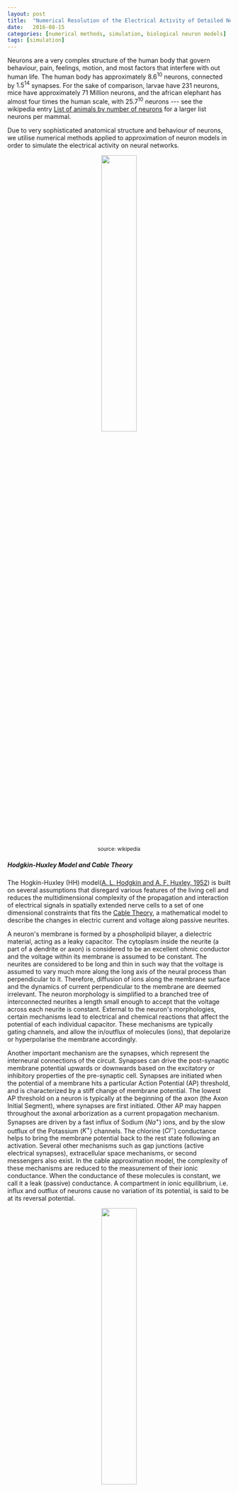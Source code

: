 ```yaml
---
layout: post
title:  "Numerical Resolution of the Electrical Activity of Detailed Neuron Models"
date:   2016-08-15 
categories: [numerical methods, simulation, biological neuron models]
tags: [simulation]
---
```


[number-of-neurons]: https://en.wikipedia.org/wiki/List_of_animals_by_number_of_neurons

Neurons are a very complex structure of the human body that govern behaviour, pain, feelings, motion, and most factors that interfere with out human life. The human body has approximately $8.6^{10}$ neurons, connected by $1.5^{14}$ synapses. For the sake of comparison, larvae have 231 neurons, mice have approximately $71$ Million neurons, and the african elephant has almost four times the human scale, with $25.7^{10}$ neurons --- see the wikipedia entry [List of animals by number of neurons][number-of-neurons] for a larger list neurons per mammal. 

Due to very sophisticated anatomical structure and behaviour of neurons, we utilise numerical methods applied to approximation of neuron models in order to simulate the electrical activity on neural networks.

<p align="center"><img width="40%" height="40%" src="/assets/2016-Numerical-Methods-Neuron/Neuron.svg"><br/><small>source: wikipedia</small></p>

##### Hodgkin-Huxley Model and Cable Theory

[hodgkin1952quantitative]: https://www.ncbi.nlm.nih.gov/pmc/articles/PMC1392413/
[cable-theory]: http://www.scholarpedia.org/article/Neuronal_cable_theory

The Hogkin-Huxley (HH) model([A. L. Hodgkin and A. F. Huxley, 1952][hodgkin1952quantitative]) is built on several assumptions that disregard various features of the living cell and reduces the multidimensional complexity of the propagation and interaction of electrical signals in spatially extended nerve cells to a set of one dimensional constraints that fits the [Cable Theory][cable-theory], a mathematical model to describe the changes in electric current and voltage along passive neurites.

A neuron's membrane is formed by a phospholipid bilayer, a dielectric material, acting as a leaky capacitor. The cytoplasm inside the neurite (a part of a dendrite or axon) is considered to be an excellent ohmic conductor and the voltage within its membrane is assumed to be constant. The neurites are considered to be long and thin in such way that the voltage is assumed to vary much more along the long axis of the neural process than perpendicular to it. Therefore, diffusion of ions along the membrane surface and the dynamics of current perpendicular to the membrane are deemed irrelevant. The neuron morphology is simplified to a branched tree of interconnected neurites a length small enough to accept that the voltage across each neurite is constant. External to the neuron's morphologies, certain mechanisms lead to electrical and chemical reactions that affect the potential of each individual capacitor. These mechanisms are typically gating channels, and allow the in/outflux of molecules (ions), that depolarize or hyperpolarise the membrane accordingly.

Another important mechanism are the synapses, which represent the interneural connections of the circuit. Synapses can drive the post-synaptic membrane potential upwards or downwards based on the excitatory or inhibitory properties of the pre-synaptic cell. Synapses are initiated when the potential of a membrane hits a particular Action Potential (AP) threshold, and is characterized by a stiff change of membrane potential. The lowest AP threshold on a neuron is typically at the beginning of the axon (the Axon Initial Segment), where synapses are first initiated. Other AP may happen throughout the axonal arborization as a current propagation mechanism. Synapses are driven by a fast influx of Sodium ($Na^+$) ions, and by the slow outflux of the Potassium ($K^+$) channels. The chlorine ($Cl^-$) conductance helps to bring the membrane potential back to the rest state following an activation. Several other mechanisms such as gap junctions (active electrical synapses), extracellular space mechanisms, or second messengers also exist. In the cable approximation model, the complexity of these mechanisms are reduced to the measurement of their ionic conductance. When the conductance of these molecules is constant, we call it a leak (passive) conductance. A compartment in ionic equilibrium, i.e. influx and outflux of neurons cause no variation of its potential, is said to be at its reversal potential.

<p align="center"><img width="40%" height="40%" src="/assets/2016-Numerical-Methods-Neuron/action_potential.jpg"><br/>The voltage trajectory during an Action Potential (spike)<br/><small>source: unknown</small></p>

##### Mathematical Basis

The application of cable theory on the calculation of electrical signaling throughout neurons, resumes the activity of a neuron compartment to a second order partial differential equation that governs the change of axial current depending of time and distance, and reduces the relationship between current and voltage to a one-dimensional cable described by:

$$
\frac{\partial V}{\partial T} + F(V) = \frac{\partial^2 V}{\partial X^2}.
\label{equation338_neuronbook}
$$

Because the cable equation is linear and homogeneous, it obeys the superposition principle. The superposition principle states that, for all linear systems, the net response at given place and time caused by several stimuli, equals the sum of the responses of each stimulus individually. More general solutions suitable for branched neurons can be obtained by summing equations of this form, with an appropriate boundary condition. Neurons are represented as interconnected neurites with individual properties, later discretized in time and space to allow for a conversion into algebraic difference equations, which can be solved iteratively using numerical methods. For any given neurite, the principle of conversation of charge requires that the sum of currents from all sources must equal 0. The charge conservation principle states that electric charge can neither be created nor destroyed, and the amount of net quantity of electric charged given by sum of positive change and negative charge is always conserved. I.e.

$$
\sum i_a - \int_A i_m dA = 0
$$

where $i_a$ is the axial current [mA], flowing through the compartment's region, and  $\int_A i_m dA$ is the transmembrane current density $i_m$ [mA/cm$^2$] over the membrane area $A$ [cm$^2$]. This concept is illustrated in the following picture:

<p align="center"><img width="20%" height="20%" src="/assets/2016-Numerical-Methods-Neuron/net_current_conservation.png"></p>

A common assumption is that a neuron is spatially divided into compartments small enough in such way that the spatially varying $i_m$ is any compartment $j$ is well approximated to the value on its center, therefore

$$
\int_A i_{m_j} dA_j = i_{m_j} A_j = \sum_k i_{a_{kj}}
$$

Ohm's law states that the current between two points of a conductor is directly proportional to the voltage across those two points, as described by the relationship $I = V / R$. In order to resolve the axial current between a compartment $j$ and its neighbors, we calculate the value based on Ohm's where each axial current $i_a$ is approximated  by the voltage *drop* between the centers of the compartments and divided by the resistance of the path between them (the axial resistance), therefore:

$$
i_{a_{kj}} = \frac{v_k - v_j}{r_{jk}}
$$

where $r_{jk}$ represents the axial resistance i.e. the resistance of the path between the compartments $k$ and $j$. Finally, the total membrane current given by the sum of the capacitive and ionic components must equal the sum of axial currents $i_{a_{kj}}$ that enter the compartment $j$ from each adjacent neighbor $k$, thus:

$$
c_j \frac{dv_j}{dt}+i_{ion_j} (v_j, t) = i_{m_j}A_j
\label{convervation_energy_eq}
$$

where $c_j$ is the membrane capacitance of the compartment, $c_j (dv_j / dt)$ the capacitive component, and $i_{ion} (v_j, t)$ represents the ion channels conductances. Applying spatial discretazation to the equation of conservation of energy leads to a set of ordinary differential equations  of the form:

$$
c_j \frac{dv_j}{dt}+i_{ion_j} (v_j, t) = \sum_k \frac{v_k - v_j}{r_{jk}}.
\label{equation345_neuronbook}
$$

We ommit from equation \ref{equation345_neuronbook} any injected source currents from the equation, which (if existent) is included on the right-hand side of the equation. If we consider the special case of an unbranched cable with constant parameter, the axial current is delimited by two points involving compartments $j-1$ and $j+1$ i.e.

$$
c_j \frac{dv_j}{dt}+i_{ion_j} (v_j, t) = \frac{v_{j-1} - v_j}{r_{j-1,k}} + \frac{v_{j+1} - v_j}{r_{j+1,k}}
\label{equation346_neuronbook}
$$

For a compartment with length $\Delta x$ and diameter $d$, the capacitance is given by $C_m \pi d \Delta x$ and the axial resistance by $R_a \frac{\Delta x}{\pi} (\frac{d}{2})^2$, where $C_m$ is the membrane capacitance and $R_a$ its cytoplasmic resistivity. Replacing those terms on equation \ref{equation346_neuronbook} leads to:

$$
C_m \frac{dv_j}{dt}+i_{ion_j} (v_j, t) = \frac{d}{4Ra} \frac{v_{j+1} - 2 v_j + v_{j-1}}{ \Delta x^2}
\label{equation347_neuronbook}
$$

If we assume the discretizaton variable to be small enough i.e. $\Delta x \leftarrow 0$, using finite difference we wave the first derivative at the point in $j$ given by $\frac{v_j - v_{j-1}}{\Delta x}$ and $\frac{v_{j+1} - v_j}{\Delta x}$, and the second-order correct approximation as 

$$
\frac{\partial^2v}{\partial x^2} = \left( \frac{v_{j+1} - v_j}{\Delta x} - \frac{v_j - v_{j-1}}{\Delta x} \right) \frac{1}{\Delta x} = \frac {v_{j+1} - 2v_j + v_{j-1}}{ \Delta x^2}
\label{eq_2nd_order_finite_difference}
$$

we can replace this term in equation \ref{equation347_neuronbook}, where we get

$$
C_m \frac{dv_j}{dt}+i_{ion_j} (v_j, t) = \frac{d}{4Ra} \frac{\partial^2v}{\partial x^2}
\label{equation348_neuronbook}
$$

Following Ohm's law we make the substitution $i = v / R_m$, and multiply $R_m$ on both sides, leading to the final formulation

$$
R_m C_m \frac{dv_j}{dt} + v = \frac{d R_m}{4Ra} \frac{\partial^2v}{\partial x^2}
\label{equation349_neuronbook}
$$

By substituting $t = T \tau$ and $x = X \lambda$ we scale equation \ref{equation349_neuronbook} to the time and space constants $\tau = RC$ and $\lambda = (1/2) \sqrt{d R_m / R_a}$, leading to a final formulation in the form of the Cable equation \ref{equation338_neuronbook}

##### Ionic Currents

All channels may be characterized by their resistance or by their conductance $g = 1/R$, and by gating variables that add the **open probability** of a given channel, that generalizes external events that may block an ion channel. Hodgkin and Huxley formulated the ionic component components of a membrane as:

$$
\sum_k I_k = g_{N_a} m^3 h (u - E_{Na}) + g_K n^4 (u - E_K) + g_L (u - E_L)
$$

where $E$ represents the reversal potentials and $m$, $n$ and $h$ the gating variables --- see the original HH paper for details of individual ODEs and reported values. The leak generalizes any other voltage-independent conductance and is represented by $L$. 

##### Reversal Potential

The reversal potential for a particular ion flux in a compartment is given by the Nernst equation

$$
E = \frac{RT}{zF} ln \frac{\text{[ion]}_{out}}{\text{[ion]}_{in}} \approx \frac{RT}{zF} 2.3026 \log _{10} \frac{\text{[ion]}_{out}}{\text{[ion]}_{in}}
$$

where $$ext{[ion]}_{out}$$ and $$\text{[ion]}_{ion}$$ denote the ionic concentration on the inside and outside of the cell, $T$ is the temperature (Kelvin) (assumed to be $307.15 K$ or $34 ^{\circ}\mathrm{C}$), $z$ is the charge of the ion, and $R$ and $F$ are the Gas ($8.3144621 J$ $K^{-1}$ $mol^{=1}$) and Faraday constants ($96485.33289(59)$ $C$ $mol-1$) respectively. The typical reversal potential for the most common ions are approximately: 
- $$E_{Cl^-}=-70 mV$$ with $$[Cl^-]_{in}=5 mM$$ and $$[Cl^-]_{out}=120 mM$;
- $$E_{K^+}=-90 mV$$ with $$[K^-]_{in}=150 mM$$ and $$[K^-]_{out}=4 mM$$; 
- $$E_{Na^+}=60 mV$$ with $$[Na^+]_{in}=12 mM$$ and $$[Na^+]_{out}=145 mM$$; and
- $$E_{Ca^{2+}}=130 mV$$ with $$[Ca^{2+}]_{in}=0.1 mM$$ and $$[Ca^{2+}]_{out}=1 mM$$.

The reversal potential of a typical HH compartment with $Na^+$, $K^+$ and $Cl^-$ ionic pumps is given by the Goldman–Hodgkin–Katz flux equation as:

$$
V = - \frac{RT}{F} ln \frac{P_{Na} [Na^+]_{out} + P_{K} [K^+]_{out} + P_{Cl} [Cl^-]_{in}} {P_{Na} [Na^+]_{in} + P_{K} [K^+]_{in} + P_{Cl} [Cl^-]_{out}} \approx -60 mV
$$

##### Boundary Conditions 

The value of the normal derivative of the boundary function is a Neumann boundary condition assuming a neurite with a *free* ending point follows the form $\frac{\partial v}{\partial x}=0$, i.e. no current flows on the terminal of a cable.

##### Branching Points

Branching points are modeled as *idealized* portions of the neurite that do not have membrane properties yet have axial current. Spatial discretization is equivalent to reducing the spatially distributed neuron to a set of connected compartments, and results on a set of ordinary differential equation that respect Kirchoff's current law. Kirchoff's current law, based on the principle of conservation of electric charge, states that the sum of currents entering any junction is equal to the sum of currents leaving that junction.  

### Numerical Resolution Methods in NEURON

[neuron]: https://www.neuron.yale.edu/neuron/

Most equations that govern the brain mechanisms do not have an analytic solution. The [NEURON simulator][neuron] --- henceforth referred to simple as NEURON --- addresses such problems by allowing for a biologically realistic --- not infinitely detailed --- models of brain mechanisms, by utilizing several methods for accurate discretization of the neuronal activity into a discrete space. 
##### The Hines Solver

[hines1984efficient]: https://www.sciencedirect.com/science/article/pii/0020710184900084

Due to the unique morphology of a cable model representation of a discretized neuron, NEURON implements an optimized linear solver for bifurcated trees, denominated as the Hines Algorithm ([Efficient computation of branched nerve equations, Hines et al. Elsevier][hines1984efficient]). Data is represented as a sparse tridiagonal matrix where the indices of the parent nodes (the ones immediately above on the tree structure) are provided by an extra vector $p$. The membrane potential of each compartment is represented by the main diagonal. The contribution from  a parent to its children compartments (and vice-versa) are represented by all cells on the same row (column) on the upper (lower) diagonal of the matrix. As each compartment can have only one parent, this enforces only one cell per row on the lower diagonal, and one cell per column on the upper diagonal. For completion, the followin pictures presents a neuron's dendritic arborization spatially discretized based on the cable model (left) and its sparse matrix representation according to the Hines algorithm (right).
<p align="center"><img width="35%" height="35%" src="/assets/2016-Numerical-Methods-Neuron/solver_compartment_neuron.png"> <img width="25%" height="25%" src="/assets/2016-Numerical-Methods-Neuron/solver_grid_neuron.png"></p>


The main rationale behind the Hines algorithm is that if the we can number sequentially the compartments in such way that they all have an index greater than any of its children, then we can reduce the computational complexity of the solver from the $O(n^3)$ found on a typical Gaussian elimination to $O(n)$. Given a tridiagonal matrix with vectors $d$ (main diagonal), $b$ (lower diagonal) and $a$ (upper diagonal), representing a single cable without branching, we can show that the Hines algorithm is an inverted Gaussian elimination adapted for branched structures:

- Starting with the forward triangulation process on each $cell_i$ on row $i$:
  - $$cell_i \leftarrow cell_i \frac{b_i}{d_{i-1}} row_{i-1}$$;
- Changing function variable from $i$ to $i+1$:
  - $$cell_{i+1} \leftarrow cell_{i+1} \frac{b_{i+1}}{d_i} row_i$$;
- Replacing forward by backward triangulation:
  - $$cell_{i-1} \leftarrow cell_{i-1} \frac{a_{i-1}}{d_i} row_i$$;
- Parent contributions for top node ($a_0$ and $b_0$) do not exist:
  - $$cell_{i-1} \leftarrow cell_{i-1} \frac{a_i}{d_i} cell_i$$;
- Changing parents' indices from single cable ($i-1$) to branched tree structure ($p_i$):
  - $$cell_{p_i} \leftarrow cell_{p_i} \frac{a_i}{d_i} cell_i$$;

which is the backwards triangulation applied. The substitution step in Hines is replaced by a forward substitution instead.

An important feature of the Hines algorithm is that it allows parallelization at the junction level, by starting the computation at the branches without children (*terminal* branches), the individual contributions from children branches can be computed in parallel, and included recursively at the parent compartment's node.

##### Mechanisms and Events

[carnevale2002efficient]: https://www.researchgate.net/publication/267700936_EFFICIENT_DISCRETE_EVENT_SIMULATION_OF_SPIKING_NEURONS_IN_NEURON
[hines2000expanding]: https://www.neuron.yale.edu/neuron/static/papers/nc2000/nmodl400.pdf

In NEURON, extra-cellular activity, recording patches, voltage clamps, interneuron kinetics (such as synapses and gap junctions) or any other contribution that affects the membrane potential itself are introduced as **mechanisms**. A mechanisms with a specific execution time is called an **event**. Events in NEURON are managed by the event delivery delivery system ([Efficient discrete event simulation of spiking neurons in NEURON, Carnevale et al., ResearchGate][carnevale2002efficient]). Mechanisms are encoded in NMODL language [Expanding NEURON’s Repertoire of Mechanisms with NMODL, Hines et al.][hines2000expanding], where the main user-provided blocks are *BREAKPOINT* (the main computation block of the model where solves are integrated by a *SOLVE* statement), *DERIVATIVE* (if states are governed by differential equations, assigns values to the derivative), *PROCEDURE* and *FUNCTION* (function declaration and calls), *PARAMETER* and *CONSTANT* (for read-write and read-only variables, respectively) and *NET_RECEIVE* (a protocol to inform the variable time step scheduler that an event has occurred within the previous time step).

### Fixed Time Stepping Interpolation

We showed previously that the principle of conversation of charge between two or more coupled compartments, including an external source of current injection $$I_{inj}$$, can be stated by a set of equations of the form:

$$
c_j \frac{dv_j}{dt}+i_{ion_j} (v_j, t) = \sum_k \frac{v_k - v_j}{r_{jk}} + I_{inj}
\label{equation42_neuronbook}
$$

[neuron-book]: https://www.cambridge.org/core/books/neuron-book/7C8D9BD861D288E658BEB652F593F273

The resolution of the aforementioned based on numerical methods raises several concerns on stability, accuracy and efficiency, caused by the errors on the spatial discretization on the cable theory model and by the algorithms for resolution of the numerical solutions. This has been analyzed in [The NEURON book][neuron-book], where the authors compare its numerical accuracy against the spatial discretization of the Fourier cosine terms $$cos ( \pi n x / L)$$.

NEURON performs a spatial discretization of a compartment by placing $m$  points on the center of equidistant intervals of size $ \Delta x = L /(m-1)$, thus each point is placed at $x = (i+0.5) L/m$, for $0 \geq i > m$. This is known (by numerical methods theory) to have higher accuracy when compared with the traditional method that places the $m$ points at positions $x = i \text{ } L/(m-1)$ for $0 \geq i \geq (m-1)$. In either case, $m$ points are placed at a given compartment and $m=1$ corresponds to spatial frequency of $0$, i.e. uniform membrane potential along the entire cable. Also, the highest number of half waves that can be represented by the discretized system is $n = m-1$, which is valid according to the Nyquist–Shannon sampling theorem. The Nyquist–Shannon sampling theorem establishes a condition for sufficient sampling rate of a discrete sequence of samples (digital information) to capture all the information from a continuous-time signal of finite bandwidth (analog information). In practice, it states that at least two samples must be captured per cycle in order to measure the frequency of a signal. The resolution of a spatially discretized compartment with respect to time follows a standard equation of a linear passive capacitor --- a capacitor's charge $V$ at a given instante $t$ is given by $V = V_0 e^{-t / \tau}$ where the time constant $\tau = RC$ and $V_0$, $R$ and $C$ denote the initial charge, the capacitors resistance and capacitance, respectively --- of the form:

$$
\frac{dV_{nm}}{dt} = -k_{nm} V_{nm}
\label{eq_310_neuronbook}
$$

where its analytic solution is 

$$
V_{nm} = V_{0_{nm}} e^{-k_{nm}t}
$$

and the rate constant $k_{nm}$ is the inverse of the membrane time constant $\tau _m = c/g$ for the point $n$ of $m$ points per compartment. The temporal discretization for a fixed time step approach follows the basic approximation principle for time stepping between two intervals:

$$
\frac{d V}{d t} \approx \frac{V(t + \Delta t) - V(t)}{ \Delta t}
$$

[euler]: https://en.wikipedia.org/wiki/Euler_method
[cn]: https://en.wikipedia.org/wiki/Crank%E2%80%93Nicolson_method

Fixed time step interpolation is typically performed with either [Euler][cn] or [Crank-Nicholson][cn] methods. The explicit Forward Euler provides first-order accuracy and that the computational time step must never be more than twice the smallest constant on the system. As a reminder, a numerical solution to a differential equation is said to be of n$^{th}$-order if the error $E$ is proportional to the $n^{th}$ power of the step-size $h$: $E(h)=Ch^n$. The gap between the analytic and numerically solved solution is particularly high when the system's voltage is changing rapidly, making it unstable. This has been described on detail in [The NEURON book][neuron-book]. For an extremely small time step $\Delta t=0.0001 ms$ the system almost achieves equilibrium with the added cost of very high computation. Therefore Forward Euler is not applied in NEURON The Backward Euler method computes the solution of a set of nonlinear simultaneous equations at each step, therefore requiring a step size as large as possible to compensate for the extra work. For *reasonable* values of $\Delta t$ it produces fast simulations that are very often generally correct, explained by the fact that tightly coupled compartments do not generate large error oscillations and approach the system's equilibrium quickly. As its numerical error is proportional to $\Delta t$ the Backward Euler does not deal with non-linearities. A function or map $f(x)$ is said to be linear it satisfies the properties of superposition ($f(x+y) = f(x) + f(y)$) and homogeneity ($ f (\alpha x) = \alpha f (x)$). The equation(s) of a non-linear system cannot be written as a linear combination of its unknown variables or functions.

The accuracy of the Backward Euler is improved by the [Crank-Nicholson][cn] method, that provides a local error proportional to the square of the step size. As $\Delta t$ becomes large, the solution oscillates with decreasing amplitude, making it numerically stable --- see Hines et al. (1997) for a numerical resolution of passive compartments and action potential. Computation-wise, the Crank-Nicholson method  is stable and more accurate than the Backward Euler, while requiring the same number of computation steps as Backward Euler. This can be shown by the following: if we take implicit (Backward) Euler to be defined as

$$
y^{n+1}= y^n + \Delta t \text{ } A y^{n+1} = (I - \Delta t \text{ } A)^{-1} y^n 
$$ 

and explicit (Forward) Euler as:

$$
y^{n+1} = y^n + \Delta t \text{ } A y^n = (I + \Delta t \text{ } A) y^n 
$$ 

then Crank-Nicholson can be described as:

$$
y^{n+1} = y^n + \frac{1}{2}\Delta t \space{ } A y^{n+1} + \frac{1}{2}\Delta t \space{ } A y^{n} = \left( I - \frac{1}{2} \Delta t \text{ } A \right)^{-1} \left(I + \frac{1}{2} \Delta t \text{ } A \right) y^n
$$

which is 2 steps of implicit Euler, therefore requiring no extra computation for the added accuracy:

$$
2 y^{n+1} - y^n = (2(I - \Delta t \text{ } A)^{-1} - I) y^n = (I - \Delta t \space{ } A)^{-1} (I + \Delta t \space{ } A) y^n
\label{eq_crank_nicholson_steps}
$$

<div class="alert alert-warning" role="alert">
 TODO: I need to confirm this very last step.
</div>

##### Computational Implementation

NEURON's workflow for the resolution based on interleaved time stepping is defined by a set of iterations that run sequentially for every computation and communication time step of duration $\Delta t$ and $\Delta t_{comm}$ respectively as:
1. at instant $t$:
   - delivery of all (queued) spikes delivery for the subsequent iteration;
   - channels run their mechanisms to deliver current;
   - synaptic currents are delivered to the compartments;
2. at instant $t + \Delta t /2$:
   - Linear algebra resolution via (Hines) solver;
3. at instant $t + \Delta t$:
   - Update channels states;
   - Update synapses states;
   - Action Potential threshold detection;
4. if $t$ is a multiple of $\Delta t_{comm}$:
   - Perform collective call to send/recv spikes;
   - Place all received spikes on spikes queue;
5. Jump to next time step: $t \leftarrow t + \Delta t$;

$\Delta t$ is defined by the fastest mechanisms requiring no data exchange between compute nodes (normally the fastest $Na^+$ channels).   $\Delta t_{comm}$ is fixed as the fastest mechanism requiring communication among compute nodes --- typically the minimal synaptic delay across all synapses, or (when applicable) the update frequency for extra-cellular mechanisms or gap junctions.

NEURON's implementation of fixed time step integrates the equation over the $\Delta t$ step by calling all the *BREAKPOINT* blocks of the models at $t + \Delta t /2$ twice with $v$ and $v+.001$ in order to compute the current and contribution of conductance from each mechanism, in order to form the matrix conductance*voltage=current. The matrix is then solved for $v(t+ \Delta t)$. Lastly, in line with the staggered time stepping scheme, the *SOLVE* statement of the models (within the *BREAKPOINT* block) is executed with $t+ \Delta t$ and the new $v$ in order to integrate those states, from the new $t-\Delta t/2$ to new $t+\Delta t/2$.

A strong argument supporting a fixed time step approach is the possibility of data vectorization. At every time step, several mechanisms run the same operations with different inputs, therefore allowing for a data layout in memory that takes advantage of hyperthreading or other vectorization modules on modern architectures.


##### Handling of non linearity

Although nonlinear equations generally require an iterative resolution in order to maintain second order correcteness, the HH membrane properties allow the cable equation to be described linearly and solved without iterations, while keeping second-order error accuracy. NEURON's variant of Crank-Nicholson with staggered time stepping applies the Strang splitting method to calculate the values of the compartment voltage and Hodgkin-Huxley gating states on interleaved time intervals. Therefore it converts a large non-linear system into two linear systems and the problem has now second-order accuracy, with a computation cost *almost* identical to the Backward Euler method. As a side note, a direct solution of voltage equation using a linearized membrane current $I(V,t)=g(V-E)$ at a time step $t \rightarrow t + \Delta t$ is possible if the conductance $g$ and reversal potential $E$ have second-order accuracy at time $t+\Delta t/2$. as detailed in [The NEURON book][neuron-book]. Since the conduction of HH-type channels is given by a function of state variables $n$ ($K^+$), $m$ and $h$ ($Na^+$), this second-order accuracy at $t+\Delta t/2$ is achieved by performing a calculation with a time step offset of $\Delta t/2$ from the current voltage time step. In brief, to calculate the second-order accurate integration between $t-\Delta t/2$ and $t+\Delta t/2$ we only need the second-order correct value of voltage-dependent rates at the instant $t$.

$\Delta t$ is defined by the fastest mechanisms requiring no data exchange between compute nodes (normally the fastest $Na^+$ channels).   $\Delta t_{comm}$ is fixed as the fastest mechanism requiring communication among compute nodes --- typically the minimal synaptic delay across all synapses, or (when applicable) the update frequency for extra-cellular mechanisms or gap junctions.

An important message here is that this resolution as a system is linear equations is only possible for *simple* models. Neuron models with non-linear state variable OPDEs and correlation between states require a fully-implicit resolution, and is possible with Backward Euler with Newton iterations. This is a common use case, and underlies the resolution of extra-cellular mechanisms, capacitors between nodes, and other mechanisms that connect neurons' evolution over time. For such use cases, the regular Euler and Crank-Nicholson methods described previously have to be used, to the cost of a more computationally heavy simulation.

